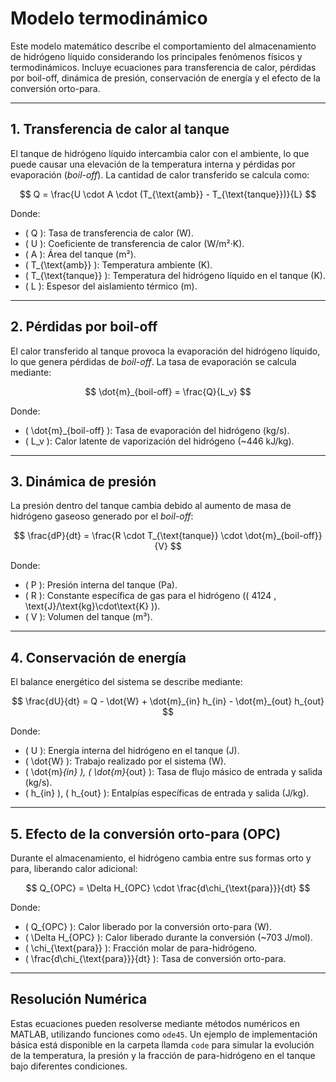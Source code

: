 # Modelo termodinámico

Este modelo matemático describe el comportamiento del almacenamiento de hidrógeno líquido considerando los principales fenómenos físicos y termodinámicos. Incluye ecuaciones para transferencia de calor, pérdidas por boil-off, dinámica de presión, conservación de energía y el efecto de la conversión orto-para.

---

## 1. Transferencia de calor al tanque
El tanque de hidrógeno líquido intercambia calor con el ambiente, lo que puede causar una elevación de la temperatura interna y pérdidas por evaporación (*boil-off*). La cantidad de calor transferido se calcula como:

$$
Q = \frac{U \cdot A \cdot (T_{\text{amb}} - T_{\text{tanque}})}{L}
$$

Donde:
- \( Q \): Tasa de transferencia de calor (W).
- \( U \): Coeficiente de transferencia de calor (W/m²·K).
- \( A \): Área del tanque (m²).
- \( T_{\text{amb}} \): Temperatura ambiente (K).
- \( T_{\text{tanque}} \): Temperatura del hidrógeno líquido en el tanque (K).
- \( L \): Espesor del aislamiento térmico (m).

---

## 2. Pérdidas por boil-off
El calor transferido al tanque provoca la evaporación del hidrógeno líquido, lo que genera pérdidas de *boil-off*. La tasa de evaporación se calcula mediante:

$$
\dot{m}_{boil-off} = \frac{Q}{L_v}
$$

Donde:
- \( \dot{m}_{boil-off} \): Tasa de evaporación del hidrógeno (kg/s).
- \( L_v \): Calor latente de vaporización del hidrógeno (~446 kJ/kg).

---

## 3. Dinámica de presión
La presión dentro del tanque cambia debido al aumento de masa de hidrógeno gaseoso generado por el *boil-off*:

$$
\frac{dP}{dt} = \frac{R \cdot T_{\text{tanque}} \cdot \dot{m}_{boil-off}}{V}
$$

Donde:
- \( P \): Presión interna del tanque (Pa).
- \( R \): Constante específica de gas para el hidrógeno (\( 4124 \, \text{J}/\text{kg}\cdot\text{K} \)).
- \( V \): Volumen del tanque (m³).

---

## 4. Conservación de energía
El balance energético del sistema se describe mediante:

$$
\frac{dU}{dt} = Q - \dot{W} + \dot{m}_{in} h_{in} - \dot{m}_{out} h_{out}
$$

Donde:
- \( U \): Energía interna del hidrógeno en el tanque (J).
- \( \dot{W} \): Trabajo realizado por el sistema (W).
- \( \dot{m}_{in} \), \( \dot{m}_{out} \): Tasa de flujo másico de entrada y salida (kg/s).
- \( h_{in} \), \( h_{out} \): Entalpías específicas de entrada y salida (J/kg).

---

## 5. Efecto de la conversión orto-para (OPC)
Durante el almacenamiento, el hidrógeno cambia entre sus formas orto y para, liberando calor adicional:

$$
Q_{OPC} = \Delta H_{OPC} \cdot \frac{d\chi_{\text{para}}}{dt}
$$

Donde:
- \( Q_{OPC} \): Calor liberado por la conversión orto-para (W).
- \( \Delta H_{OPC} \): Calor liberado durante la conversión (~703 J/mol).
- \( \chi_{\text{para}} \): Fracción molar de para-hidrógeno.
- \( \frac{d\chi_{\text{para}}}{dt} \): Tasa de conversión orto-para.

---

## Resolución Numérica
Estas ecuaciones pueden resolverse mediante métodos numéricos en MATLAB, utilizando funciones como `ode45`. Un ejemplo de implementación básica está disponible en la carpeta llamda `code` para simular la evolución de la temperatura, la presión y la fracción de para-hidrógeno en el tanque bajo diferentes condiciones.

